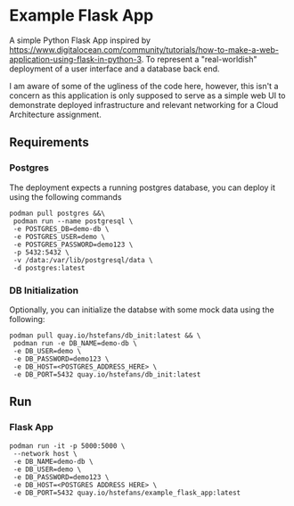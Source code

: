 # Example Flask App

A simple Python Flask App inspired
by https://www.digitalocean.com/community/tutorials/how-to-make-a-web-application-using-flask-in-python-3.
To represent a "real-worldish" deployment of a user interface and a database back end.

I am aware of some of the ugliness of the code here, however, this isn't a concern as this application is only supposed
to serve as a simple web UI to demonstrate deployed infrastructure and relevant networking for a Cloud Architecture
assignment.

## Requirements
### Postgres

The deployment expects a running postgres database, you can deploy it using the following commands

```shell
podman pull postgres &&\
 podman run --name postgresql \
 -e POSTGRES_DB=demo-db \
 -e POSTGRES_USER=demo \
 -e POSTGRES_PASSWORD=demo123 \
 -p 5432:5432 \
 -v /data:/var/lib/postgresql/data \
 -d postgres:latest
```

### DB Initialization

Optionally, you can initialize the databse with some mock data using the following:

```shell
podman pull quay.io/hstefans/db_init:latest && \
 podman run -e DB_NAME=demo-db \
 -e DB_USER=demo \
 -e DB_PASSWORD=demo123 \
 -e DB_HOST=<POSTGRES_ADDRESS_HERE> \
 -e DB_PORT=5432 quay.io/hstefans/db_init:latest
```

## Run

### Flask App

```shell
podman run -it -p 5000:5000 \
 --network host \
 -e DB_NAME=demo-db \
 -e DB_USER=demo \
 -e DB_PASSWORD=demo123 \
 -e DB_HOST=<POSTGRES ADDRESS HERE> \
 -e DB_PORT=5432 quay.io/hstefans/example_flask_app:latest
```
